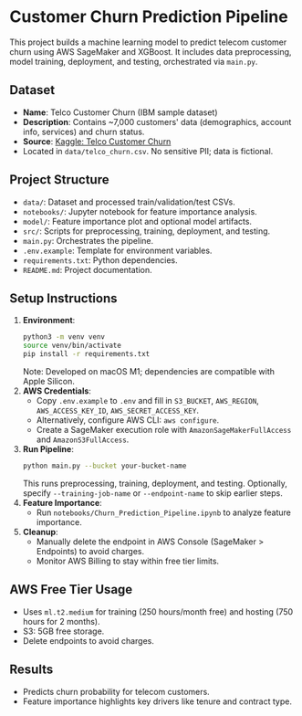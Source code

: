 # Customer Churn Prediction Pipeline

This project builds a machine learning model to predict telecom customer churn using AWS SageMaker and XGBoost. It includes data preprocessing, model training, deployment, and testing, orchestrated via `main.py`.

## Dataset
- **Name**: Telco Customer Churn (IBM sample dataset)
- **Description**: Contains ~7,000 customers' data (demographics, account info, services) and churn status.
- **Source**: [Kaggle: Telco Customer Churn](https://www.kaggle.com/datasets/blastchar/telco-customer-churn)
- Located in `data/telco_churn.csv`. No sensitive PII; data is fictional.

## Project Structure
- `data/`: Dataset and processed train/validation/test CSVs.
- `notebooks/`: Jupyter notebook for feature importance analysis.
- `model/`: Feature importance plot and optional model artifacts.
- `src/`: Scripts for preprocessing, training, deployment, and testing.
- `main.py`: Orchestrates the pipeline.
- `.env.example`: Template for environment variables.
- `requirements.txt`: Python dependencies.
- `README.md`: Project documentation.

## Setup Instructions
1. **Environment**:
   ```bash
   python3 -m venv venv
   source venv/bin/activate
   pip install -r requirements.txt
   ```
   Note: Developed on macOS M1; dependencies are compatible with Apple Silicon.
2. **AWS Credentials**:
   - Copy `.env.example` to `.env` and fill in `S3_BUCKET`, `AWS_REGION`, `AWS_ACCESS_KEY_ID`, `AWS_SECRET_ACCESS_KEY`.
   - Alternatively, configure AWS CLI: `aws configure`.
   - Create a SageMaker execution role with `AmazonSageMakerFullAccess` and `AmazonS3FullAccess`.
3. **Run Pipeline**:
   ```bash
   python main.py --bucket your-bucket-name
   ```
   This runs preprocessing, training, deployment, and testing. Optionally, specify `--training-job-name` or `--endpoint-name` to skip earlier steps.
4. **Feature Importance**:
   - Run `notebooks/Churn_Prediction_Pipeline.ipynb` to analyze feature importance.
5. **Cleanup**:
   - Manually delete the endpoint in AWS Console (SageMaker > Endpoints) to avoid charges.
   - Monitor AWS Billing to stay within free tier limits.

## AWS Free Tier Usage
- Uses `ml.t2.medium` for training (250 hours/month free) and hosting (750 hours for 2 months).
- S3: 5GB free storage.
- Delete endpoints to avoid charges.

## Results
- Predicts churn probability for telecom customers.
- Feature importance highlights key drivers like tenure and contract type.